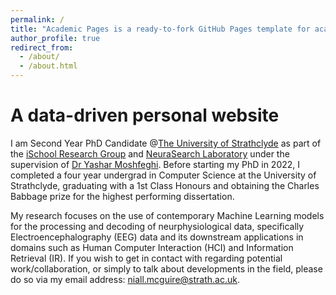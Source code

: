 ```yaml
---
permalink: /
title: "Academic Pages is a ready-to-fork GitHub Pages template for academic personal websites"
author_profile: true
redirect_from: 
  - /about/
  - /about.html
---
```


A data-driven personal website
======
I am Second Year PhD Candidate @<a href='https://www.strath.ac.uk/'>The University of Strathclyde</a> as part of the 
<a href='https://www.strath.ac.uk/research/subjects/computerinformationscience/strathclydeischoolresearchgroup/'>iSchool Research Group</a> and <a href='https://strathprints.strath.ac.uk/79762/1/Moshfeghi_DESIRE_2021_NeuraSearch_neuroscience_and_information_retrieval.pdf'>NeuraSearch Laboratory</a>
under the supervision of <a href='https://scholar.google.co.uk/citations?user=BaFcnWIAAAAJ&hl=en'>Dr Yashar Moshfeghi</a>. Before starting my PhD in 2022, I completed a four year undergrad in Computer Science 
at the University of Strathclyde, graduating with a 1st Class Honours and obtaining the Charles Babbage prize for the highest performing dissertation.


My research focuses on the use of contemporary Machine Learning models for the processing and decoding of neurphysiological data, specifically Electroencephalography (EEG) data and its downstream applications 
in domains such as Human Computer Interaction (HCI) and Information Retrieval (IR). If you wish to get in contact with regarding potential work/collaboration, or simply to talk about
developments in the field, please do so via my email address: niall.mcguire@strath.ac.uk.